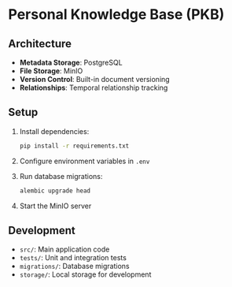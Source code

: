 # Personal Knowledge Base (PKB)

## Architecture

- **Metadata Storage**: PostgreSQL
- **File Storage**: MinIO
- **Version Control**: Built-in document versioning
- **Relationships**: Temporal relationship tracking

## Setup

1. Install dependencies:
   ```bash
   pip install -r requirements.txt
   ```

2. Configure environment variables in `.env`

3. Run database migrations:
   ```bash
   alembic upgrade head
   ```

4. Start the MinIO server

## Development

- `src/`: Main application code
- `tests/`: Unit and integration tests
- `migrations/`: Database migrations
- `storage/`: Local storage for development
